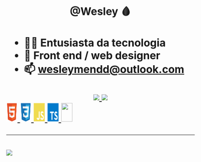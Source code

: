 <h1 align='center'>@Wesley 🩸<h1>

- 👩‍💻 Entusiasta da tecnologia 
- 👾 Front end / web designer 
- 📫 wesleymendd@outlook.com

<div align='center'>
  <a href="https://github.com/ttkwesley">
  <img height="140em" src="https://github-readme-stats.vercel.app/api?username=ttkwesley&show_icons=true&theme=highcontrast&include_all_commits=true&count_private=true"/>
  <img height="140em" src="https://github-readme-stats.vercel.app/api/top-langs/?username=ttkwesley&layout=compact&langs_count=7&theme=highcontrast"/>
</div>
<div>
  <img height="50" width="30" src='https://raw.githubusercontent.com/devicons/devicon/master/icons/html5/html5-original.svg'>
  <img height="50" width="30" src='https://raw.githubusercontent.com/devicons/devicon/master/icons/css3/css3-original.svg'>
  <img height="50" width="30" src='https://raw.githubusercontent.com/devicons/devicon/master/icons/javascript/javascript-plain.svg'>
  <img height="50" width="30" src='https://raw.githubusercontent.com/devicons/devicon/master/icons/typescript/typescript-plain.svg'>
  <img height="50" width="30" src='https://camo.githubusercontent.com/ae5fcd5f0575d2efc2470ccab7a0f06081410681905032a0cfaaaf4406f0a0d5/68747470733a2f2f63646e2e6a7364656c6976722e6e65742f67682f64657669636f6e732f64657669636f6e2f69636f6e732f70686f746f73686f702f70686f746f73686f702d706c61696e2e737667'>
</div>
 <hr>
  <a href="https://www.behance.net/offfwesley" target="_blank"><img src="https://img.shields.io/badge/-Behance-blue?style=for-the-badge&logo=behance&logoColor=white"></a>

